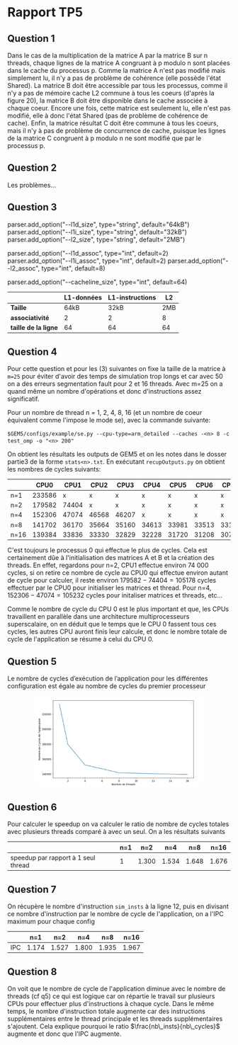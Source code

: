 # Rapport TP5

## Question 1

Dans le cas de la multiplication de la matrice A par la matrice B sur n threads, chaque lignes de la matrice A congruant
à p modulo n sont placées dans le cache du processus p. Comme la matrice A n'est pas modifié mais simplement lu, il n'y a pas de 
problème de cohérence (elle possède l'état Shared). La matrice B doit être accessible par tous les processus, comme il n'y a pas de mémoire cache 
L2 commune à tous les coeurs (d'après la figure 20), la matrice B doit être disponible dans le cache associée
à chaque coeur. Encore une fois, cette matrice est seulement lu, elle n'est pas modifié, elle à donc l'état Shared (pas de problème 
de cohérence de cache). Enfin, la matrice résultat C doit être commune à tous les coeurs, mais il n'y à pas de problème de concurrence de cache, 
puisque les lignes de la matrice C congruent à p modulo n ne sont modifié que par le processus p. 

## Question 2

Les problèmes...

## Question 3

parser.add_option("--l1d_size", type="string", default="64kB")
parser.add_option("--l1i_size", type="string", default="32kB")
parser.add_option("--l2_size", type="string", default="2MB")

parser.add_option("--l1d_assoc", type="int", default=2)
parser.add_option("--l1i_assoc", type="int", default=2)
parser.add_option("--l2_assoc", type="int", default=8)

parser.add_option("--cacheline_size", type="int", default=64)

|                        | **L1-données** | **L1-instructions** | **L2**  |
|------------------------|----------------|---------------------|---------|
| **Taille**             | 64kB           | 32kB                | 2MB     |
| **associativité**      | 2              | 2                   | 8       |
| **taille de la ligne** | 64             | 64                  | 64      |


## Question 4

Pour cette question et pour les (3) suivantes on fixe la taille de la matrice à `m=25` pour éviter d'avoir des temps de simulation trop longs et car avec 50 on a des erreurs segmentation fault pour 2 et 16 threads. Avec m=25 on a quand même un nombre d'opérations et donc d'instructions assez significatif.

Pour un nombre de thread n = 1, 2, 4, 8, 16 (et un nombre de coeur équivalent comme l'impose le mode se), avec la commande suivante:
```
$GEM5/configs/example/se.py --cpu-type=arm_detailed --caches -<n> 8 -c test_omp -o "<n> 200"
```
On obtient les résultats les outputs de GEM5 et on les notes dans le dosser partie3 de la forme `stats<n>.txt`. En exécutant `recupOutputs.py` on obtient les nombres de cycles suivants:

|     	| CPU0   	| CPU1   	| CPU2   	| CPU3   	| CPU4   	| CPU5   	| CPU6   	| CPU7   	| CPU8 	| CPU9 	| CPU10 	| CPU11 	| CPU12 	| CPU13 	| CPU14 	| CPU15 	|
|-----	|--------	|--------	|--------	|--------	|--------	|--------	|--------	|--------	|------	|------	|-------	|-------	|-------	|-------	|-------	|-------	|
| n=1 | 233586 | x | x | x | x | x | x | x | x | x | x | x | x | x | x | x |
| n=2 | 179582 | 74404 | x | x | x | x | x | x | x | x | x | x | x | x | x | x |
| n=4 | 152306 | 47074 | 46568 | 46207 | x | x | x | x | x | x | x | x | x | x | x | x |
| n=8 | 141702 | 36170 | 35664 | 35160 | 34613 | 33981 | 33513 | 33158 | x | x | x | x | x | x | x | x |
| n=16 | 139384 | 33836 | 33330 | 32829 | 32228 | 31720 | 31208 | 30736 | 29596 | 29025 | 28324 | 27372 | 26628 | 26077 | 25143 | 24714 |


C'est toujours le processus 0 qui effectue le plus de cycles. Cela est certainement dûe à l'initialisation des matrices A et B et la création des threads. 
En effet, regardons pour n=2, CPU1 effectue environ 74 000 cycles, si on retire ce nombre de cycle au CPU0 qui effectue environ autant de cycle pour calculer, il reste environ $179582 - 74404 = 105178$ cycles effectuer par le CPU0 pour initialiser les matrices et thread. Pour n=4, $152306 - 47074=105232$ cycles pour initaliser matrices et threads, etc...


 Comme le nombre de cycle du CPU 0 est le plus important et que, les CPUs travaillent en parallèle dans une architecture multiprocesseurs superscalaire, on en déduit que le temps que le CPU 0 fassent tous ces cycles, les autres CPU auront finis leur calcule, et donc le nombre totale de cycle de l'application se résume à celui du CPU 0.

## Question 5
Le nombre de cycles d’exécution de l’application pour les différentes configuration est égale au nombre de cycles du premier processeur



<div style="text-align:center;">
  <img src="./partie3/nbCycles.png" alt="Description of the image" style="width:75%;" />
</div>


## Question 6

Pour calculer le speedup on va calculer le ratio de nombre de cycles totales avec plusieurs threads comparé à avec un seul. On a les résultats suivants

|         	| n=1 	| n=2   	| n=4   	| n=8   	| n=16  	|
|----------	|-----	|-------	|-------	|-------	|-------	|
| speedup par rapport à 1 seul thread 	| 1   	| 1.300 	| 1.534 	| 1.648 	| 1.676 	|


## Question 7

On récupère le nombre d'instruction `sim_insts` à la ligne 12, puis en divisant ce nombre d'instruction par le nombre de cycle de l'application, on a l'IPC maximum pour chaque config

|         	| n=1 	| n=2   	| n=4   	| n=8   	| n=16  	|
|----------	|-----	|-------	|-------	|-------	|-------	|
| IPC    	| 1.174 | 1.527 	| 1.800 	| 1.935 	| 1.967 	|


## Question 8
On voit que le nombre de cycle de l'application diminue avec le nombre de threads (cf q5) ce qui est logique car on répartie le travail sur plusieurs CPUs pour effectuer plus d'instructions à chaque cycle. Dans le même temps, le nombre d'instruction totale augmente car des instructions supplémentaires entre le thread principale et les threads supplémentaires s'ajoutent. Cela explique pourquoi le ratio $\frac{nb\_insts}{nb\_cycles}$ augmente et donc que l'IPC augmente.

